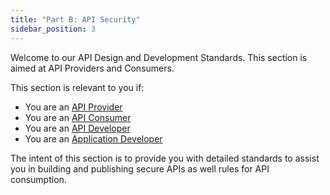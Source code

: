```yaml
---
title: "Part B: API Security"
sidebar_position: 3
---
```


Welcome to our API Design and Development Standards. This section is aimed at API Providers and Consumers.

This section is relevant to you if:

- You are an [API Provider](/api-concepts/ComponentDefinitions#api-producer)
- You are an [API Consumer](/api-concepts/ComponentDefinitions#api-consumer)
- You are an [API Developer](/api-concepts/ComponentDefinitions#api-developers)
- You are an [Application Developer](/api-concepts/ComponentDefinitions#application-developers)

The intent of this section is to provide you with detailed standards to assist you in building and publishing secure APIs as well rules for API consumption.
